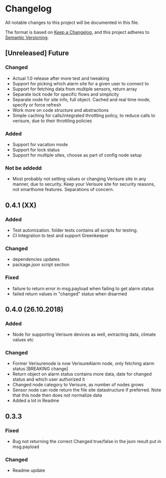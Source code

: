 # Changelog
All notable changes to this project will be documented in this file.

The format is based on [Keep a Changelog](https://keepachangelog.com/en/1.0.0/),
and this project adheres to [Semantic Versioning](https://semver.org/spec/v2.0.0.html).

## [Unreleased] Future
### Changed
- Actual 1.0 release after more test and tweaking
- Support for picking which alarm site for a given user to connect to
- Support for fetching data from multiple sensors, return array
- Separate lock node for specific flows and simplicity
- Separate node for site info, full object. Cached and real time mode, specify or force refresh
- Work more on code structure and abstractions
- Simple caching for calls/integrated throttling policy, to reduce calls to verisure, due to their throttling policies


### Added
- Support for vacation mode
- Support for lock status
- Support for multiple sites, choose as part of config node setup

### Not be addedd
- Most probably not setting values or changing Verisure site in any manner, due to security. Keep your Verisure site for security reasons, not smarthome features. Separations of concern.


## 0.4.1 (XX)
### Added
- Test automization. folder tests contains all scripts for testing.
- CI Integration to test and support Greenkeeper

### Changed
- dependencies updates
- package.json script section

### Fixed
- failure to return error in msg.payload when failing to get alarm status
- failed return values in "changed" status when disarmed



## 0.4.0 (26.10.2018)
### Added
- Node for supporting Verisure devices as well, extracting data, climate values etc

### Changed
- Former Verisurenode is now VerisureAlarm node, only fetching alarm status [BREAKING change]
- Return object on alarm status contains more data, date for changed status and which user authorized it
- Changed node category to Verisure, as number of nodes grows
- Sensor node can rode return the file site datastructure if preferred. Note that this node then does not normalize data
- Added a lot in Readme

## 0.3.3
### Fixed
- Bug not returning the correct Changed true/false in the json result put in msg.payload

### Changed
- Readme update


